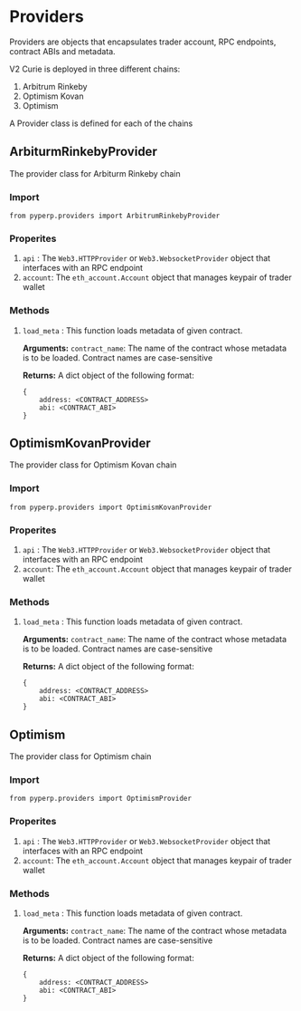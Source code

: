 # Providers

Providers are objects that encapsulates trader account, RPC endpoints, contract ABIs and metadata.

V2 Curie is deployed in three different chains:

1. Arbitrum Rinkeby
2. Optimism Kovan
3. Optimism

A Provider class is defined for each of the chains

## ArbiturmRinkebyProvider

The provider class for Arbiturm Rinkeby chain

### Import 

```
from pyperp.providers import ArbitrumRinkebyProvider
```

### Properites

1. `api` : The `Web3.HTTPProvider` or `Web3.WebsocketProvider` object that interfaces with an RPC endpoint
2. `account`: The `eth_account.Account` object that manages keypair of trader wallet

### Methods

1. `load_meta` : 
    This function loads metadata of given contract. 

    **Arguments:**
    `contract_name`: The name of the contract whose metadata is to be loaded. Contract names are case-sensitive

    **Returns:**
    A dict object of the following format:
    ```
    {
        address: <CONTRACT_ADDRESS>
        abi: <CONTRACT_ABI>
    }
    ```

## OptimismKovanProvider

The provider class for Optimism Kovan chain

### Import 

```
from pyperp.providers import OptimismKovanProvider
```

### Properites

1. `api` : The `Web3.HTTPProvider` or `Web3.WebsocketProvider` object that interfaces with an RPC endpoint
2. `account`: The `eth_account.Account` object that manages keypair of trader wallet

### Methods

1. `load_meta` : 
    This function loads metadata of given contract. 

    **Arguments:**
    `contract_name`: The name of the contract whose metadata is to be loaded. Contract names are case-sensitive

    **Returns:**
    A dict object of the following format:
    ```
    {
        address: <CONTRACT_ADDRESS>
        abi: <CONTRACT_ABI>
    }
    ```

## Optimism

The provider class for Optimism chain

### Import 

```
from pyperp.providers import OptimismProvider
```

### Properites

1. `api` : The `Web3.HTTPProvider` or `Web3.WebsocketProvider` object that interfaces with an RPC endpoint
2. `account`: The `eth_account.Account` object that manages keypair of trader wallet

### Methods

1. `load_meta` : 
    This function loads metadata of given contract. 

    **Arguments:**
    `contract_name`: The name of the contract whose metadata is to be loaded. Contract names are case-sensitive

    **Returns:**
    A dict object of the following format:
    ```
    {
        address: <CONTRACT_ADDRESS>
        abi: <CONTRACT_ABI>
    }
    ```

